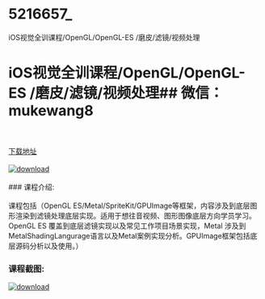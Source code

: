 # 5216657_
iOS视觉全训课程/OpenGL/OpenGL-ES /磨皮/滤镜/视频处理
# iOS视觉全训课程/OpenGL/OpenGL-ES /磨皮/滤镜/视频处理## 微信：mukewang8
<br/></br>[下载地址](http://www.36tz.cn/article/5216657 "下载地址")
<br/></br>[![download](http://36tz.cn/muke_img/2020_12_2-1-300x185.png "下载地址")](http://www.36tz.cn/article/5216657 "下载地址")
<br/></br>### 课程介绍:<br/></br>课程包括（OpenGL ES/Metal/SpriteKit/GPUImage等框架，内容涉及到底层图形渲染到滤镜处理底层实现。适用于想往音视频、图形图像底层方向学员学习。 OpenGL ES 覆盖到底层滤镜实现以及常见工作项目场景实现，Metal 涉及到MetalShadingLangurage语言以及Metal案例实现分析。GPUImage框架包括底层源码分析以及使用。）

### 课程截图:
[![download](http://36tz.cn/muke_img/2020_12_1-1.png "下载地址")](http://www.36tz.cn/article/5216657 "下载地址")
